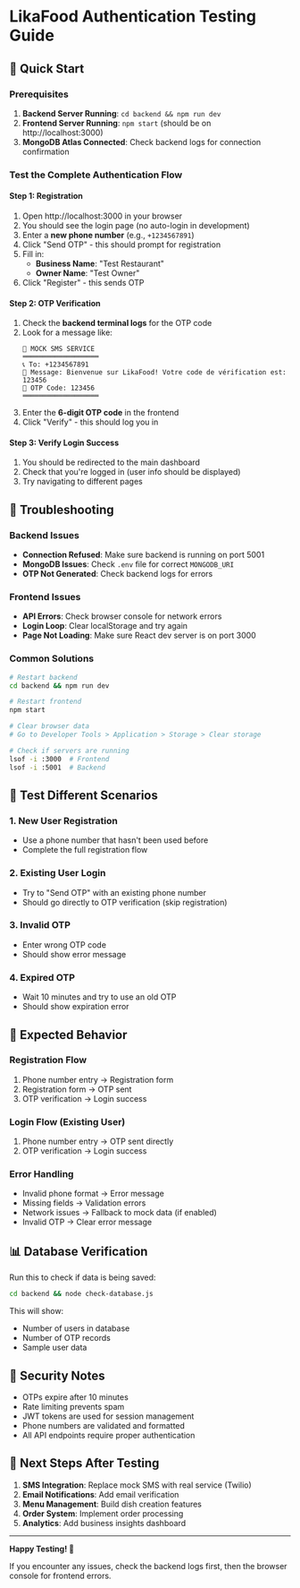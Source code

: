 # LikaFood Authentication Testing Guide

## 🚀 Quick Start

### Prerequisites
1. **Backend Server Running**: `cd backend && npm run dev`
2. **Frontend Server Running**: `npm start` (should be on http://localhost:3000)
3. **MongoDB Atlas Connected**: Check backend logs for connection confirmation

### Test the Complete Authentication Flow

#### Step 1: Registration
1. Open http://localhost:3000 in your browser
2. You should see the login page (no auto-login in development)
3. Enter a **new phone number** (e.g., `+1234567891`)
4. Click "Send OTP" - this should prompt for registration
5. Fill in:
   - **Business Name**: "Test Restaurant"
   - **Owner Name**: "Test Owner"
6. Click "Register" - this sends OTP

#### Step 2: OTP Verification
1. Check the **backend terminal logs** for the OTP code
2. Look for a message like:
   ```
   📱 MOCK SMS SERVICE
   ═══════════════════
   📞 To: +1234567891
   💬 Message: Bienvenue sur LikaFood! Votre code de vérification est: 123456
   🔑 OTP Code: 123456
   ═══════════════════
   ```
3. Enter the **6-digit OTP code** in the frontend
4. Click "Verify" - this should log you in

#### Step 3: Verify Login Success
1. You should be redirected to the main dashboard
2. Check that you're logged in (user info should be displayed)
3. Try navigating to different pages

## 🔧 Troubleshooting

### Backend Issues
- **Connection Refused**: Make sure backend is running on port 5001
- **MongoDB Issues**: Check `.env` file for correct `MONGODB_URI`
- **OTP Not Generated**: Check backend logs for errors

### Frontend Issues
- **API Errors**: Check browser console for network errors
- **Login Loop**: Clear localStorage and try again
- **Page Not Loading**: Make sure React dev server is on port 3000

### Common Solutions
```bash
# Restart backend
cd backend && npm run dev

# Restart frontend
npm start

# Clear browser data
# Go to Developer Tools > Application > Storage > Clear storage

# Check if servers are running
lsof -i :3000  # Frontend
lsof -i :5001  # Backend
```

## 📱 Test Different Scenarios

### 1. New User Registration
- Use a phone number that hasn't been used before
- Complete the full registration flow

### 2. Existing User Login
- Try to "Send OTP" with an existing phone number
- Should go directly to OTP verification (skip registration)

### 3. Invalid OTP
- Enter wrong OTP code
- Should show error message

### 4. Expired OTP
- Wait 10 minutes and try to use an old OTP
- Should show expiration error

## 🎯 Expected Behavior

### Registration Flow
1. Phone number entry → Registration form
2. Registration form → OTP sent
3. OTP verification → Login success

### Login Flow (Existing User)
1. Phone number entry → OTP sent directly
2. OTP verification → Login success

### Error Handling
- Invalid phone format → Error message
- Missing fields → Validation errors
- Network issues → Fallback to mock data (if enabled)
- Invalid OTP → Clear error message

## 📊 Database Verification

Run this to check if data is being saved:
```bash
cd backend && node check-database.js
```

This will show:
- Number of users in database
- Number of OTP records
- Sample user data

## 🔐 Security Notes

- OTPs expire after 10 minutes
- Rate limiting prevents spam
- JWT tokens are used for session management
- Phone numbers are validated and formatted
- All API endpoints require proper authentication

## 🚀 Next Steps After Testing

1. **SMS Integration**: Replace mock SMS with real service (Twilio)
2. **Email Notifications**: Add email verification
3. **Menu Management**: Build dish creation features
4. **Order System**: Implement order processing
5. **Analytics**: Add business insights dashboard

---

**Happy Testing! 🎉**

If you encounter any issues, check the backend logs first, then the browser console for frontend errors.